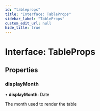 ```yaml
---
id: "tableprops"
title: "Interface: TableProps"
sidebar_label: "TableProps"
custom_edit_url: null
hide_title: true
---
```


# Interface: TableProps

## Properties

### displayMonth

• **displayMonth**: Date

The month used to render the table
